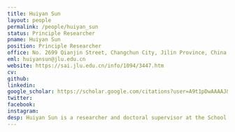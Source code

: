```yaml
---
title: Huiyan Sun
layout: people
permalink: /people/huiyan_sun
status: Principle Researcher
pname: Huiyan Sun
position: Principle Researcher
office: No. 2699 Qianjin Street, Changchun City, Jilin Province, China
eml: huiyansun@jlu.edu.cn
website: https://sai.jlu.edu.cn/info/1094/3447.htm
cv: 
github: 
linkedin: 
google_scholar: https://scholar.google.com/citations?user=A9t1pDwAAAAJ&hl=en
twitter: 
facebook: 
instagram: 
desp: Huiyan Sun is a researcher and doctoral supervisor at the School of Artificial Intelligence, Jilin University. She specializes in interdisciplinary research involving artificial intelligence, causal learning, and biomedicine. Over the past five years, she has published more than 20 papers as the first author or corresponding author in high-level journals such as Cancer Research, National Science Review, and ACM TKDD, as well as at top international artificial intelligence conferences. Additionally, she has co-authored books such as Causal Inference: An Analytical and Practical Approach, and Medical Informatics. In terms of research projects, Huiyan Sun has led two projects funded by the National Natural Science Foundation of China, the Jilin Province Excellent Youth Fund Project, and one organized research project at Jilin University. Her academic achievements have been widely recognized, earning her the ACM SIGBIO CHINA 2022 Rising Star Award and the second prize of the 2020 National Business Technology Progress Award. Huiyan Sun also holds several academic positions, including a standing committee member of the Systems Biology Special Committee of the Chinese Society for Bioinformatics (in preparation), a member of the Bioinformatics Special Committee of the Chinese Computer Federation, and a director of the Jilin Province Artificial Intelligence Society.
---
```

